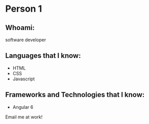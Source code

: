# Person 1

## Whoami:
software developer


## Languages that I know:

- HTML
- CSS
- Javascript



## Frameworks and Technologies that I know:

- Angular 6


Email me at work!  
